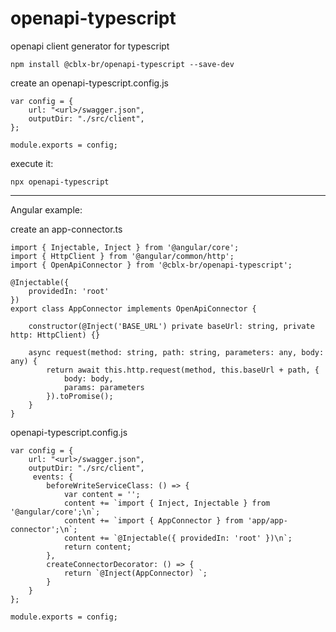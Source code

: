 # openapi-typescript
openapi client generator for typescript

`npm install @cblx-br/openapi-typescript --save-dev`


create an openapi-typescript.config.js

```
var config = {
    url: "<url>/swagger.json",
    outputDir: "./src/client",
};

module.exports = config;
```

execute it:

`npx openapi-typescript`

-------------

Angular example:

create an app-connector.ts

```
import { Injectable, Inject } from '@angular/core';
import { HttpClient } from '@angular/common/http';
import { OpenApiConnector } from '@cblx-br/openapi-typescript';

@Injectable({
    providedIn: 'root'
})
export class AppConnector implements OpenApiConnector {

    constructor(@Inject('BASE_URL') private baseUrl: string, private http: HttpClient) {}

    async request(method: string, path: string, parameters: any, body: any) {
        return await this.http.request(method, this.baseUrl + path, {
            body: body,
            params: parameters
        }).toPromise();
    }
}

```
openapi-typescript.config.js

```
var config = {
    url: "<url>/swagger.json",
    outputDir: "./src/client",
     events: {
        beforeWriteServiceClass: () => {
            var content = '';
            content += `import { Inject, Injectable } from '@angular/core';\n`;
            content += `import { AppConnector } from 'app/app-connector';\n`;
            content += `@Injectable({ providedIn: 'root' })\n`;
            return content;
        },
        createConnectorDecorator: () => {
            return `@Inject(AppConnector) `;
        }
    }
};

module.exports = config;
```
